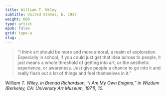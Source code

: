 ```yaml
---
title: William T. Wiley
subtitle: United States, b. 1937
weight: 680
type: artist
epub: false
grid: type-a
slug: .
---
```


>“I think art should be more and more amoral, a realm of exploration. Especially in school, if you could just get that idea across to people, it just means a whole threshold of getting into art, or the aesthetic experience, or awareness. Just give people a chance to go into it and really flesh out a lot of things and feel themselves in it.”

<cite>William T. Wiley, in Brenda Richardson, “I Am My Own Enigma,” in *Wizdum* (Berkeley, CA: University Art Museum, 1971), 10.</cite>
